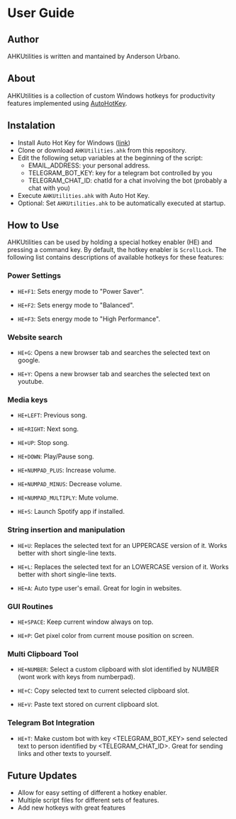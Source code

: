 # User Guide

## Author

AHKUtilities is written and mantained by Anderson Urbano.

## About

AHKUtilities is a collection of custom Windows hotkeys for productivity features implemented using [AutoHotKey](https://autohotkey.com/).

## Instalation

- Install Auto Hot Key for Windows ([link](https://autohotkey.com/download))
- Clone or download `AHKUtilities.ahk` from this repository.
- Edit the following setup variables at the beginning of the script:
    - EMAIL_ADDRESS: your personal address.
    - TELEGRAM_BOT_KEY: key for a telegram bot controlled by you
    - TELEGRAM_CHAT_ID: chatId for a chat involving the bot (probably a chat with you)
- Execute `AHKUtilities.ahk` with Auto Hot Key.
- Optional: Set `AHKUtilities.ahk` to be automatically executed at startup.

## How to Use

AHKUtilities can be used by holding a special hotkey enabler (HE) and pressing a command key. By default, the hotkey enabler is `ScrollLock`. The following list contains descriptions of available hotkeys for these features:

### Power Settings

- `HE+F1`: Sets energy mode to "Power Saver".

- `HE+F2`: Sets energy mode to "Balanced".

- `HE+F3`: Sets energy mode to "High Performance".

### Website search

- `HE+G`: Opens a new browser tab and searches the selected text on google.

- `HE+Y`: Opens a new browser tab and searches the selected text on youtube.

### Media keys

- `HE+LEFT`: Previous song.

- `HE+RIGHT`: Next song.

- `HE+UP`: Stop song.

- `HE+DOWN`: Play/Pause song.

- `HE+NUMPAD_PLUS`: Increase volume.

- `HE+NUMPAD_MINUS`: Decrease volume.

- `HE+NUMPAD_MULTIPLY`: Mute volume.

- `HE+S`: Launch Spotify app if installed.

### String insertion and manipulation

- `HE+U`: Replaces the selected text for an UPPERCASE version of it. Works better with short single-line texts.

- `HE+L`: Replaces the selected text for an LOWERCASE version of it. Works better with short single-line texts.

- `HE+A`: Auto type user's email. Great for login in websites.

### GUI Routines

- `HE+SPACE`: Keep current window always on top.

- `HE+P`: Get pixel color from current mouse position on screen.

### Multi Clipboard Tool

- `HE+NUMBER`: Select a custom clipboard with slot identified by NUMBER (wont work with keys from numberpad).

- `HE+C`: Copy selected text to current selected clipboard slot.

- `HE+V`: Paste text stored on current clipboard slot.

### Telegram Bot Integration

- `HE+T`: Make custom bot with key <TELEGRAM_BOT_KEY> send selected text to person identified by <TELEGRAM_CHAT_ID>. Great for sending links and other texts to yourself.

## Future Updates

- Allow for easy setting of different a hotkey enabler.
- Multiple script files for different sets of features.
- Add new hotkeys with great features